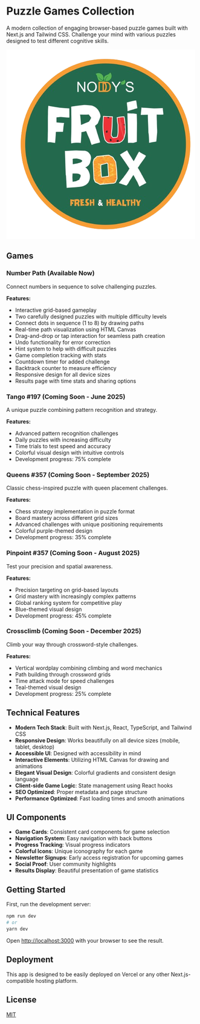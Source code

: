 # Puzzle Games Collection

A modern collection of engaging browser-based puzzle games built with Next.js and Tailwind CSS. Challenge your mind with various puzzles designed to test different cognitive skills.

![Puzzle Games Collection](public/logo.png)

## Games

### Number Path (Available Now)
Connect numbers in sequence to solve challenging puzzles.

**Features:**
- Interactive grid-based gameplay
- Two carefully designed puzzles with multiple difficulty levels
- Connect dots in sequence (1 to 8) by drawing paths
- Real-time path visualization using HTML Canvas
- Drag-and-drop or tap interaction for seamless path creation
- Undo functionality for error correction
- Hint system to help with difficult puzzles
- Game completion tracking with stats
- Countdown timer for added challenge
- Backtrack counter to measure efficiency
- Responsive design for all device sizes
- Results page with time stats and sharing options

### Tango #197 (Coming Soon - June 2025)
A unique puzzle combining pattern recognition and strategy.

**Features:**
- Advanced pattern recognition challenges
- Daily puzzles with increasing difficulty
- Time trials to test speed and accuracy
- Colorful visual design with intuitive controls
- Development progress: 75% complete

### Queens #357 (Coming Soon - September 2025)
Classic chess-inspired puzzle with queen placement challenges.

**Features:**
- Chess strategy implementation in puzzle format
- Board mastery across different grid sizes
- Advanced challenges with unique positioning requirements
- Colorful purple-themed design
- Development progress: 35% complete

### Pinpoint #357 (Coming Soon - August 2025)
Test your precision and spatial awareness.

**Features:**
- Precision targeting on grid-based layouts
- Grid mastery with increasingly complex patterns
- Global ranking system for competitive play
- Blue-themed visual design
- Development progress: 45% complete

### Crossclimb (Coming Soon - December 2025)
Climb your way through crossword-style challenges.

**Features:**
- Vertical wordplay combining climbing and word mechanics
- Path building through crossword grids
- Time attack mode for speed challenges
- Teal-themed visual design
- Development progress: 25% complete

## Technical Features

- **Modern Tech Stack**: Built with Next.js, React, TypeScript, and Tailwind CSS
- **Responsive Design**: Works beautifully on all device sizes (mobile, tablet, desktop)
- **Accessible UI**: Designed with accessibility in mind
- **Interactive Elements**: Utilizing HTML Canvas for drawing and animations
- **Elegant Visual Design**: Colorful gradients and consistent design language
- **Client-side Game Logic**: State management using React hooks
- **SEO Optimized**: Proper metadata and page structure
- **Performance Optimized**: Fast loading times and smooth animations

## UI Components

- **Game Cards**: Consistent card components for game selection
- **Navigation System**: Easy navigation with back buttons
- **Progress Tracking**: Visual progress indicators
- **Colorful Icons**: Unique iconography for each game
- **Newsletter Signups**: Early access registration for upcoming games
- **Social Proof**: User community highlights
- **Results Display**: Beautiful presentation of game statistics

## Getting Started

First, run the development server:

```bash
npm run dev
# or
yarn dev
```

Open [http://localhost:3000](http://localhost:3000) with your browser to see the result.

## Deployment

This app is designed to be easily deployed on Vercel or any other Next.js-compatible hosting platform.

## License

[MIT](LICENSE)
